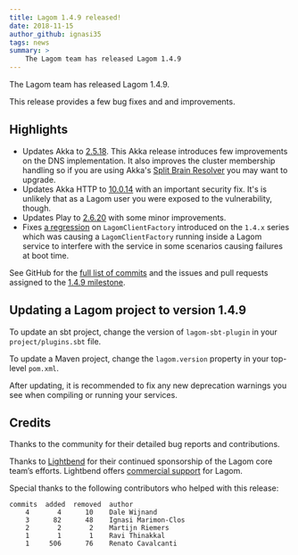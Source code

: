 ```yaml
---
title: Lagom 1.4.9 released!
date: 2018-11-15
author_github: ignasi35
tags: news
summary: >
    The Lagom team has released Lagom 1.4.9
---
```


The Lagom team has released Lagom 1.4.9.

This release provides a few bug fixes and and improvements.

## Highlights

- Updates Akka to [2.5.18](https://akka.io/blog/news/2018/10/07/akka-2.5.18-released). This Akka release introduces few improvements on the DNS implementation. It also improves the cluster membership handling so if you are using Akka's [Split Brain Resolver](https://developer.lightbend.com/docs/akka-commercial-addons/current/split-brain-resolver.html) you may want to upgrade.
- Updates Akka HTTP to [10.0.14](https://akka.io/blog/news/2018/09/06/akka-http-10.1.5-10.0.14-security-fix-released) with an important security fix. It's is unlikely that as a Lagom user you were exposed to the vulnerability, though.
- Updates Play to [2.6.20](https://blog.playframework.com/play-2-6-20-released/) with some minor improvements.
- Fixes [a regression](https://github.com/lagom/lagom/issues/1557) on `LagomClientFactory` introduced on the `1.4.x` series which was causing a `LagomClientFactory` running inside a Lagom service to interfere with the service in some scenarios causing failures at boot time.

See GitHub for the [full list of commits](https://github.com/lagom/lagom/compare/1.4.8...1.4.9) and the issues and pull requests assigned to the [1.4.9 milestone](https://github.com/lagom/lagom/milestone/37?closed=1).

## Updating a Lagom project to version 1.4.9

To update an sbt project, change the version of `lagom-sbt-plugin` in your `project/plugins.sbt` file.

To update a Maven project, change the `lagom.version` property in your top-level `pom.xml`.

After updating, it is recommended to fix any new deprecation warnings you see when compiling or running your services.

## Credits

Thanks to the community for their detailed bug reports and contributions.

Thanks to [Lightbend](https://www.lightbend.com/) for their continued sponsorship of the Lagom core team’s efforts. Lightbend offers [commercial support](https://www.lightbend.com/subscription) for Lagom.

Special thanks to the following contributors who helped with this release:

    commits  added  removed  author    
        4       4      10    Dale Wijnand
        3      82      48    Ignasi Marimon-Clos
        2       2       2    Martijn Riemers
        1       1       1    Ravi Thinakkal
        1     506      76    Renato Cavalcanti
